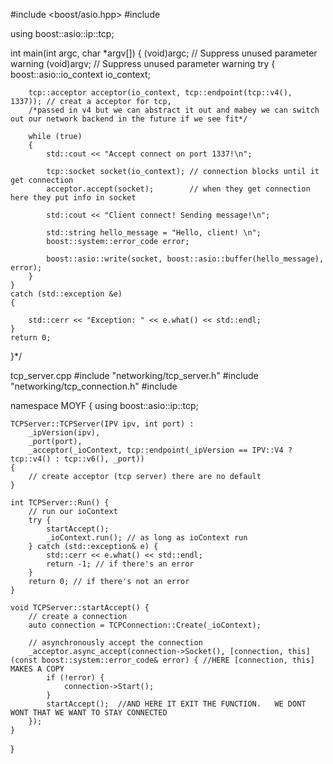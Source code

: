 #include <boost/asio.hpp>
#include <iostream>

using boost::asio::ip::tcp;

int main(int argc, char *argv[])
{
    (void)argc; // Suppress unused parameter warning
    (void)argv; // Suppress unused parameter warning
    try
    {
        boost::asio::io_context io_context;

        tcp::acceptor acceptor(io_context, tcp::endpoint(tcp::v4(), 1337)); // creat a acceptor for tcp, 
        /*passed in v4 but we can abstract it out and mabey we can switch out our network backend in the future if we see fit*/ 

        while (true)
        {
            std::cout << "Accept connect on port 1337!\n";

            tcp::socket socket(io_context); // connection blocks until it get connection
            acceptor.accept(socket);        // when they get connection here they put info in socket

            std::cout << "Client connect! Sending message!\n";

            std::string hello_message = "Hello, client! \n";
            boost::system::error_code error;

            boost::asio::write(socket, boost::asio::buffer(hello_message), error);
        }
    }
    catch (std::exception &e)
    {

        std::cerr << "Exception: " << e.what() << std::endl;
    }
    return 0;
}*/


tcp_server.cpp
#include "networking/tcp_server.h"
#include "networking/tcp_connection.h"
#include <iostream>

namespace MOYF
{
    using boost::asio::ip::tcp;

    TCPServer::TCPServer(IPV ipv, int port) : 
        _ipVersion(ipv), 
        _port(port),
        _acceptor(_ioContext, tcp::endpoint(_ipVersion == IPV::V4 ? tcp::v4() : tcp::v6(), _port)) 
    { 
        // create acceptor (tcp server) there are no default
    }

    int TCPServer::Run() { 
        // run our ioContext
        try {
            startAccept();
            _ioContext.run(); // as long as ioContext run
        } catch (std::exception& e) {
            std::cerr << e.what() << std::endl;
            return -1; // if there's an error
        }
        return 0; // if there's not an error
    }

    void TCPServer::startAccept() {
        // create a connection
        auto connection = TCPConnection::Create(_ioContext);

        // asynchronously accept the connection
        _acceptor.async_accept(connection->Socket(), [connection, this](const boost::system::error_code& error) { //HERE [connection, this] MAKES A COPY 
            if (!error) {
                connection->Start();
            }
            startAccept();  //AND HERE IT EXIT THE FUNCTION.   WE DONT WONT THAT WE WANT TO STAY CONNECTED
        });
    }
}  